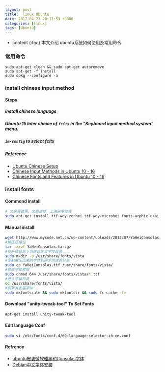 ```yaml
---
layout: post
title:  linux Ubuntu
date: 2017-04-23 20:11:59 +0800
categories: [linux]
tags: [Ubuntu]
---
```


* content
{:toc}
本文介绍 ubuntu系统如何使用及常用命令








### 常用命令

```
sudo apt-get clean && sudo apt-get autoremove
sudo apt-get -f install
sudo dpkg --configure -a
```




### install chinese input method

#### Steps

##### install chinese language

##### Ubuntu 15 later choice of `fcitx` in the "Keyboard input method system" menu. 

##### `im-config`  to select fcitx

##### Reference

- [Ubuntu Chinese Setup](http://pinyinjoe.com/linux/ubuntu-12-chinese-setup.htm)
- [Chinese Input Methods in Ubuntu 10 - 16](http://pinyinjoe.com/linux/ubuntu-10-chinese-input-pinyin-chewing.htm)
- [Chinese Fonts and Features in Ubuntu 10 - 16](http://pinyinjoe.com/linux/ubuntu-10-chinese-fonts-openoffice-language-features.htm)

### install fonts

#### Commond install
``` bash
# 文泉驿微黑、文鼎楷体、上海宋字体库
sudo apt-get install ttf-wqy-zenhei ttf-wqy-microhei fonts-arphic-ukai fonts-arphic-uming
```

#### Manual install 
``` bash
wget http://www.mycode.net.cn/wp-content/uploads/2015/07/YaHeiConsolas.tar.gz
#解压压缩包
tar -zxvf YaHeiConsolas.tar.gz
#在系统目录下创建自定义字体目录
sudo mkdir -p /usr/share/fonts/vista
#复制解压出来的字体到刚才创建的目录
sudo cp YaHeiConsolas.ttf /usr/share/fonts/vista/
#修改字体权限
sudo chmod 644 /usr/share/fonts/vista/*.ttf
#进入字体目录
cd /usr/share/fonts/vista/
#刷新并安装字体
sudo mkfontscale && sudo mkfontdir && sudo fc-cache -fv
```


#### Download "unity-tweak-tool" To Set Fonts
``` bash
apt-get install unity-tweak-tool 
```

#### Edit language Conf
``` bash
sudo vi /etc/fonts/conf.d/69-language-selector-zh-cn.conf 
```

#### Refrence
- [ubuntu安装微软雅黑和Consolas字体](http://www.linuxdiyf.com/linux/21351.html)
- [Debian中文字体安装](http://edyfox.codecarver.org/html/debian_testing_chinese.html)